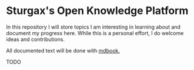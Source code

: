 # Sturgax's Open Knowledge Platform

In this repository I will store topics I am interesting in learning about
and document my progress here. While this is a personal effort, I do welcome
ideas and contributions.

All documented text will be done with [mdbook.](https://github.com/rust-lang/mdBook)

TODO